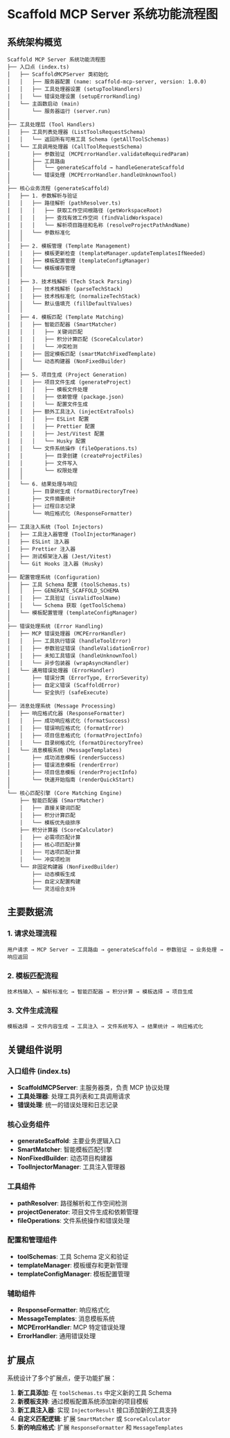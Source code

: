 # Scaffold MCP Server 系统功能流程图

## 系统架构概览

```
Scaffold MCP Server 系统功能流程图
├── 入口点 (index.ts)
│   ├── ScaffoldMCPServer 类初始化
│   │   ├── 服务器配置 (name: scaffold-mcp-server, version: 1.0.0)
│   │   ├── 工具处理器设置 (setupToolHandlers)
│   │   └── 错误处理设置 (setupErrorHandling)
│   └── 主函数启动 (main)
│       └── 服务器运行 (server.run)
│
├── 工具处理层 (Tool Handlers)
│   ├── 工具列表处理器 (ListToolsRequestSchema)
│   │   └── 返回所有可用工具 Schema (getAllToolSchemas)
│   └── 工具调用处理器 (CallToolRequestSchema)
│       ├── 参数验证 (MCPErrorHandler.validateRequiredParam)
│       ├── 工具路由
│       │   └── generateScaffold → handleGenerateScaffold
│       └── 错误处理 (MCPErrorHandler.handleUnknownTool)
│
├── 核心业务流程 (generateScaffold)
│   ├── 1. 参数解析与验证
│   │   ├── 路径解析 (pathResolver.ts)
│   │   │   ├── 获取工作空间根路径 (getWorkspaceRoot)
│   │   │   ├── 查找有效工作空间 (findValidWorkspace)
│   │   │   └── 解析项目路径和名称 (resolveProjectPathAndName)
│   │   └── 参数标准化
│   │
│   ├── 2. 模板管理 (Template Management)
│   │   ├── 模板更新检查 (templateManager.updateTemplatesIfNeeded)
│   │   ├── 模板配置管理 (templateConfigManager)
│   │   └── 模板缓存管理
│   │
│   ├── 3. 技术栈解析 (Tech Stack Parsing)
│   │   ├── 技术栈解析 (parseTechStack)
│   │   ├── 技术栈标准化 (normalizeTechStack)
│   │   └── 默认值填充 (fillDefaultValues)
│   │
│   ├── 4. 模板匹配 (Template Matching)
│   │   ├── 智能匹配器 (SmartMatcher)
│   │   │   ├── 关键词匹配
│   │   │   ├── 积分计算匹配 (ScoreCalculator)
│   │   │   └── 冲突检测
│   │   ├── 固定模板匹配 (smartMatchFixedTemplate)
│   │   └── 动态构建器 (NonFixedBuilder)
│   │
│   ├── 5. 项目生成 (Project Generation)
│   │   ├── 项目文件生成 (generateProject)
│   │   │   ├── 模板文件处理
│   │   │   ├── 依赖管理 (package.json)
│   │   │   └── 配置文件生成
│   │   ├── 额外工具注入 (injectExtraTools)
│   │   │   ├── ESLint 配置
│   │   │   ├── Prettier 配置
│   │   │   ├── Jest/Vitest 配置
│   │   │   └── Husky 配置
│   │   └── 文件系统操作 (fileOperations.ts)
│   │       ├── 目录创建 (createProjectFiles)
│   │       ├── 文件写入
│   │       └── 权限处理
│   │
│   └── 6. 结果处理与响应
│       ├── 目录树生成 (formatDirectoryTree)
│       ├── 文件摘要统计
│       ├── 过程日志记录
│       └── 响应格式化 (ResponseFormatter)
│
├── 工具注入系统 (Tool Injectors)
│   ├── 工具注入器管理 (ToolInjectorManager)
│   ├── ESLint 注入器
│   ├── Prettier 注入器
│   ├── 测试框架注入器 (Jest/Vitest)
│   └── Git Hooks 注入器 (Husky)
│
├── 配置管理系统 (Configuration)
│   ├── 工具 Schema 配置 (toolSchemas.ts)
│   │   ├── GENERATE_SCAFFOLD_SCHEMA
│   │   ├── 工具验证 (isValidToolName)
│   │   └── Schema 获取 (getToolSchema)
│   └── 模板配置管理 (templateConfigManager)
│
├── 错误处理系统 (Error Handling)
│   ├── MCP 错误处理器 (MCPErrorHandler)
│   │   ├── 工具执行错误 (handleToolError)
│   │   ├── 参数验证错误 (handleValidationError)
│   │   ├── 未知工具错误 (handleUnknownTool)
│   │   └── 异步包装器 (wrapAsyncHandler)
│   └── 通用错误处理器 (ErrorHandler)
│       ├── 错误分类 (ErrorType, ErrorSeverity)
│       ├── 自定义错误 (ScaffoldError)
│       └── 安全执行 (safeExecute)
│
├── 消息处理系统 (Message Processing)
│   ├── 响应格式化器 (ResponseFormatter)
│   │   ├── 成功响应格式化 (formatSuccess)
│   │   ├── 错误响应格式化 (formatError)
│   │   ├── 项目信息格式化 (formatProjectInfo)
│   │   └── 目录树格式化 (formatDirectoryTree)
│   └── 消息模板系统 (MessageTemplates)
│       ├── 成功消息模板 (renderSuccess)
│       ├── 错误消息模板 (renderError)
│       ├── 项目信息模板 (renderProjectInfo)
│       └── 快速开始指南 (renderQuickStart)
│
└── 核心匹配引擎 (Core Matching Engine)
    ├── 智能匹配器 (SmartMatcher)
    │   ├── 直接关键词匹配
    │   ├── 积分计算匹配
    │   └── 模板优先级排序
    ├── 积分计算器 (ScoreCalculator)
    │   ├── 必需项匹配计算
    │   ├── 核心项匹配计算
    │   ├── 可选项匹配计算
    │   └── 冲突项检测
    └── 非固定构建器 (NonFixedBuilder)
        ├── 动态模板生成
        ├── 自定义配置构建
        └── 灵活组合支持
```

## 主要数据流

### 1. 请求处理流程
```
用户请求 → MCP Server → 工具路由 → generateScaffold → 参数验证 → 业务处理 → 响应返回
```

### 2. 模板匹配流程
```
技术栈输入 → 解析标准化 → 智能匹配器 → 积分计算 → 模板选择 → 项目生成
```

### 3. 文件生成流程
```
模板选择 → 文件内容生成 → 工具注入 → 文件系统写入 → 结果统计 → 响应格式化
```

## 关键组件说明

### 入口组件 (index.ts)
- **ScaffoldMCPServer**: 主服务器类，负责 MCP 协议处理
- **工具处理器**: 处理工具列表和工具调用请求
- **错误处理**: 统一的错误处理和日志记录

### 核心业务组件
- **generateScaffold**: 主要业务逻辑入口
- **SmartMatcher**: 智能模板匹配引擎
- **NonFixedBuilder**: 动态项目构建器
- **ToolInjectorManager**: 工具注入管理器

### 工具组件
- **pathResolver**: 路径解析和工作空间检测
- **projectGenerator**: 项目文件生成和依赖管理
- **fileOperations**: 文件系统操作和错误处理

### 配置和管理组件
- **toolSchemas**: 工具 Schema 定义和验证
- **templateManager**: 模板缓存和更新管理
- **templateConfigManager**: 模板配置管理

### 辅助组件
- **ResponseFormatter**: 响应格式化
- **MessageTemplates**: 消息模板系统
- **MCPErrorHandler**: MCP 特定错误处理
- **ErrorHandler**: 通用错误处理

## 扩展点

系统设计了多个扩展点，便于功能扩展：

1. **新工具添加**: 在 `toolSchemas.ts` 中定义新的工具 Schema
2. **新模板支持**: 通过模板配置系统添加新的项目模板
3. **新工具注入器**: 实现 `InjectorResult` 接口添加新的工具支持
4. **自定义匹配逻辑**: 扩展 `SmartMatcher` 或 `ScoreCalculator`
5. **新的响应格式**: 扩展 `ResponseFormatter` 和 `MessageTemplates`